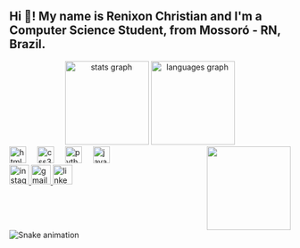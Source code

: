   <!--
Hi, Renixon! This is your updated profile.
-->

<h2 align="left">Hi 👋! My name is Renixon Christian and I'm a Computer Science Student, from Mossoró - RN, Brazil.</h2>

<!-- The graphs below are already configured with your GitHub username (Renixon-Christian) -->

<div align="center">
<img src="https://github-readme-stats.vercel.app/api?username=Renixon-Christian&hide_title=false&hide_rank=false&show_icons=true&include_all_commits=true&count_private=true&disable_animations=false&theme=dracula&locale=en&hide_border=false" height="150" alt="stats graph"  />
<img src="https://github-readme-stats.vercel.app/api/top-langs?username=Renixon-Christian&locale=en&hide_title=false&layout=compact&card_width=320&langs_count=5&theme=dracula&hide_border=false" height="150" alt="languages graph"  />
</div>

<!-- I've replaced the GIF with one more related to computing -->

<img align="right" height="150" src="https://media.giphy.com/media/26tn33aiTi1jkl6H6/giphy.gif"  />

<!-- Your technology list has been updated -->

<div align="left">
<img src="https://cdn.jsdelivr.net/gh/devicons/devicon/icons/html5/html5-original.svg" height="30" alt="html5 logo"  />
<img width="12" />
<img src="https://cdn.jsdelivr.net/gh/devicons/devicon/icons/css3/css3-original.svg" height="30" alt="css3 logo"  />
<img width="12" />
<img src="https://cdn.jsdelivr.net/gh/devicons/devicon/icons/python/python-original.svg" height="30" alt="python logo"  />
<img width="12" />
<img src="https://cdn.jsdelivr.net/gh/devicons/devicon/icons/java/java-original.svg" height="30" alt="java logo"  />
</div>

<!-- Your social media links have been corrected and updated -->

<div align="left">
<a href="https://www.instagram.com/renixon_/">
<img src="https://img.shields.io/static/v1?message=Instagram&logo=instagram&label=&color=E4405F&logoColor=white&labelColor=&style=for-the-badge" height="35" alt="instagram logo"  />
</a>
<a href="mailto:renixoncscm@gmail.com">
<img src="https://img.shields.io/static/v1?message=Gmail&logo=gmail&label=&color=D14836&logoColor=white&labelColor=&style=for-the-badge" height="35" alt="gmail logo"  />
</a>
<a href="https://www.linkedin.com/in/renixon-christian/">
<img src="https://img.shields.io/static/v1?message=LinkedIn&logo=linkedin&label=&color=0077B5&logoColor=white&labelColor=&style=for-the-badge" height="35" alt="linkedin logo"  />
</a>
</div>

<br clear="both">

<img src="https://raw.githubusercontent.com/Renixon-Christian/Renixon-Christian/main/dist/github-snake.svg" alt="Snake animation" />

